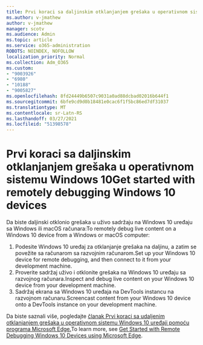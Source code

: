 ```yaml
---
title: Prvi koraci sa daljinskim otklanjanjem grešaka u operativnom sistemu Windows 10
ms.author: v-jmathew
author: v-jmathew
manager: scotv
ms.audience: Admin
ms.topic: article
ms.service: o365-administration
ROBOTS: NOINDEX, NOFOLLOW
localization_priority: Normal
ms.collection: Adm_O365
ms.custom:
- "9003926"
- "6980"
- "10188"
- "9005827"
ms.openlocfilehash: 8fd24449b6507c9031a0ad88dcbad02016b644f1
ms.sourcegitcommit: 6bfe9cd9d0b18481e0cac6f1f5bc86ed7df31037
ms.translationtype: MT
ms.contentlocale: sr-Latn-RS
ms.lasthandoff: 03/27/2021
ms.locfileid: "51398578"
---
```

# <a name="get-started-with-remotely-debugging-windows-10-devices"></a><span data-ttu-id="62a70-102">Prvi koraci sa daljinskim otklanjanjem grešaka u operativnom sistemu Windows 10</span><span class="sxs-lookup"><span data-stu-id="62a70-102">Get started with remotely debugging Windows 10 devices</span></span>

<span data-ttu-id="62a70-103">Da biste daljinski otklonio grešaka u uživo sadržaju na Windows 10 uređaju sa Windows ili macOS računara:</span><span class="sxs-lookup"><span data-stu-id="62a70-103">To remotely debug live content on a Windows 10 device from a Windows or macOS computer:</span></span>

1. <span data-ttu-id="62a70-104">Podesite Windows 10 uređaj za otklanjanje grešaka na daljinu, a zatim se povežite sa računarom sa razvojnim računarom.</span><span class="sxs-lookup"><span data-stu-id="62a70-104">Set up your Windows 10 device for remote debugging, and then connect to it from your development machine.</span></span>
2. <span data-ttu-id="62a70-105">Proverite sadržaj uživo i otklonite grešaka na Windows 10 uređaju sa razvojnog računara.</span><span class="sxs-lookup"><span data-stu-id="62a70-105">Inspect and debug live content on your Windows 10 device from your development machine.</span></span>
3. <span data-ttu-id="62a70-106">Sadržaj ekrana sa Windows 10 uređaja na DevTools instancu na razvojnom računaru.</span><span class="sxs-lookup"><span data-stu-id="62a70-106">Screencast content from your Windows 10 device onto a DevTools instance on your development machine.</span></span>

<span data-ttu-id="62a70-107">Da biste saznali više, pogledajte [članak Prvi koraci sa udaljenim otklanjanjem grešaka u operativnom sistemu Windows 10 uređaji pomoću programa Microsoft Edge.](https://go.microsoft.com/fwlink/?linkid=2142172)</span><span class="sxs-lookup"><span data-stu-id="62a70-107">To learn more, see [Get Started with Remote Debugging Windows 10 Devices using Microsoft Edge](https://go.microsoft.com/fwlink/?linkid=2142172).</span></span>
